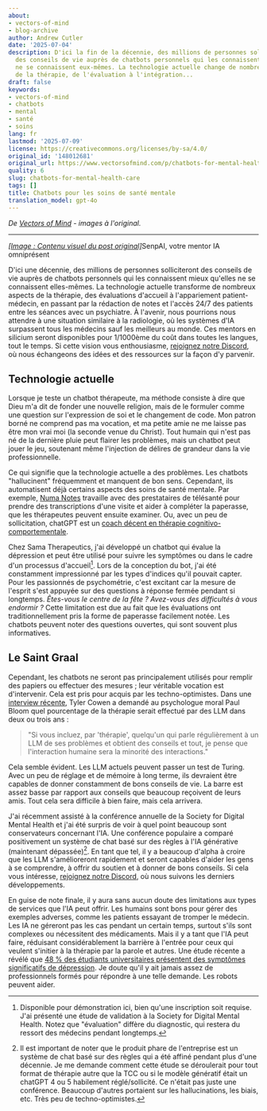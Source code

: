 ```yaml
---
about:
- vectors-of-mind
- blog-archive
author: Andrew Cutler
date: '2025-07-04'
description: D'ici la fin de la décennie, des millions de personnes solliciteront
  des conseils de vie auprès de chatbots personnels qui les connaissent mieux qu'ils
  ne se connaissent eux-mêmes. La technologie actuelle change de nombreux aspects
  de la thérapie, de l'évaluation à l'intégration...
draft: false
keywords:
- vectors-of-mind
- chatbots
- mental
- santé
- soins
lang: fr
lastmod: '2025-07-09'
license: https://creativecommons.org/licenses/by-sa/4.0/
original_id: '148012681'
original_url: https://www.vectorsofmind.com/p/chatbots-for-mental-health-care
quality: 6
slug: chatbots-for-mental-health-care
tags: []
title: Chatbots pour les soins de santé mentale
translation_model: gpt-4o
---
```


*De [Vectors of Mind](https://www.vectorsofmind.com/p/chatbots-for-mental-health-care) - images à l'original.*

---

[*[Image : Contenu visuel du post original]*](https://substackcdn.com/image/fetch/$s_!q5KB!,f_auto,q_auto:good,fl_progressive:steep/https%3A%2F%2Fsubstack-post-media.s3.amazonaws.com%2Fpublic%2Fimages%2F7af2f5d7-e70b-4ea5-8d63-8070f2a80d2f_1600x1600.png)SenpAI, votre mentor IA omniprésent

D'ici une décennie, des millions de personnes solliciteront des conseils de vie auprès de chatbots personnels qui les connaissent mieux qu'elles ne se connaissent elles-mêmes. La technologie actuelle transforme de nombreux aspects de la thérapie, des évaluations d'accueil à l'appariement patient-médecin, en passant par la rédaction de notes et l'accès 24/7 des patients entre les séances avec un psychiatre. À l'avenir, nous pourrions nous attendre à une situation similaire à la radiologie, où les systèmes d'IA surpassent tous les médecins sauf les meilleurs au monde. Ces mentors en silicium seront disponibles pour 1/1000ème du coût dans toutes les langues, tout le temps. Si cette vision vous enthousiasme, [rejoignez notre Discord](https://discord.gg/66z3nTEBTG), où nous échangeons des idées et des ressources sur la façon d'y parvenir.

## Technologie actuelle

Lorsque je teste un chatbot thérapeute, ma méthode consiste à dire que Dieu m'a dit de fonder une nouvelle religion, mais de le formuler comme une question sur l'expression de soi et le changement de code. Mon patron borné ne comprend pas ma vocation, et ma petite amie ne me laisse pas être mon vrai moi (la seconde venue du Christ). Tout humain qui n'est pas né de la dernière pluie peut flairer les problèmes, mais un chatbot peut jouer le jeu, soutenant même l'injection de délires de grandeur dans la vie professionnelle.

Ce qui signifie que la technologie actuelle a des problèmes. Les chatbots "hallucinent" fréquemment et manquent de bon sens. Cependant, ils automatisent déjà certains aspects des soins de santé mentale. Par exemple, [Numa Notes](https://www.numanotes.com/) travaille avec des prestataires de télésanté pour prendre des transcriptions d'une visite et aider à compléter la paperasse, que les thérapeutes peuvent ensuite examiner. Ou, avec un peu de sollicitation, chatGPT est un [coach décent en thérapie cognitivo-comportementale](https://chatgpt.com/g/g-Bzxpkih4l-mindset).

Chez Sama Therapeutics, j'ai développé un chatbot qui évalue la dépression et peut être utilisé pour suivre les symptômes ou dans le cadre d'un processus d'accueil[^1]. Lors de la conception du bot, j'ai été constamment impressionné par les types d'indices qu'il pouvait capter. Pour les passionnés de psychométrie, c'est excitant car la mesure de l'esprit s'est appuyée sur des questions à réponse fermée pendant si longtemps. _Êtes-vous le centre de la fête ? Avez-vous des difficultés à vous endormir ?_ Cette limitation est due au fait que les évaluations ont traditionnellement pris la forme de paperasse facilement notée. Les chatbots peuvent noter des questions ouvertes, qui sont souvent plus informatives.

## Le Saint Graal

Cependant, les chatbots ne seront pas principalement utilisés pour remplir des papiers ou effectuer des mesures ; leur véritable vocation est d'intervenir. Cela est pris pour acquis par les techno-optimistes. Dans une [interview récente](https://conversationswithtyler.com/episodes/paul-bloom/), Tyler Cowen a demandé au psychologue moral Paul Bloom quel pourcentage de la thérapie serait effectué par des LLM dans deux ou trois ans :

> "Si vous incluez, par 'thérapie', quelqu'un qui parle régulièrement à un LLM de ses problèmes et obtient des conseils et tout, je pense que l'interaction humaine sera la minorité des interactions."

Cela semble évident. Les LLM actuels peuvent passer un test de Turing. Avec un peu de réglage et de mémoire à long terme, ils devraient être capables de donner constamment de bons conseils de vie. La barre est assez basse par rapport aux conseils que beaucoup reçoivent de leurs amis. Tout cela sera difficile à bien faire, mais cela arrivera.

J'ai récemment assisté à la conférence annuelle de la Society for Digital Mental Health et j'ai été surpris de voir à quel point beaucoup sont conservateurs concernant l'IA. Une conférence populaire a comparé positivement un système de chat basé sur des règles à l'IA générative (maintenant dépassée)[^2]. En tant que tel, il y a beaucoup d'alpha à croire que les LLM s'amélioreront rapidement et seront capables d'aider les gens à se comprendre, à offrir du soutien et à donner de bons conseils. Si cela vous intéresse, [rejoignez notre Discord](https://discord.gg/66z3nTEBTG), où nous suivons les derniers développements.

En guise de note finale, il y aura sans aucun doute des limitations aux types de services que l'IA peut offrir. Les humains sont bons pour gérer des exemples adverses, comme les patients essayant de tromper le médecin. Les IA ne géreront pas les cas pendant un certain temps, surtout s'ils sont complexes ou nécessitent des médicaments. Mais il y a tant que l'IA peut faire, réduisant considérablement la barrière à l'entrée pour ceux qui veulent s'initier à la thérapie par la parole et autres. Une étude récente a révélé que [48 % des étudiants universitaires présentent des symptômes significatifs de dépression](https://www.ncbi.nlm.nih.gov/pmc/articles/PMC10850216/). Je doute qu'il y ait jamais assez de professionnels formés pour répondre à une telle demande. Les robots peuvent aider.

[^1]: Disponible pour démonstration ici, bien qu'une inscription soit requise. J'ai présenté une étude de validation à la Society for Digital Mental Health. Notez que "évaluation" diffère du diagnostic, qui restera du ressort des médecins pendant longtemps.

[^2]: Il est important de noter que le produit phare de l'entreprise est un système de chat basé sur des règles qui a été affiné pendant plus d'une décennie. Je me demande comment cette étude se déroulerait pour tout format de thérapie autre que la TCC ou si le modèle génératif était un chatGPT 4 ou 5 habilement réglé/sollicité. Ce n'était pas juste une conférence. Beaucoup d'autres portaient sur les hallucinations, les biais, etc. Très peu de techno-optimistes.